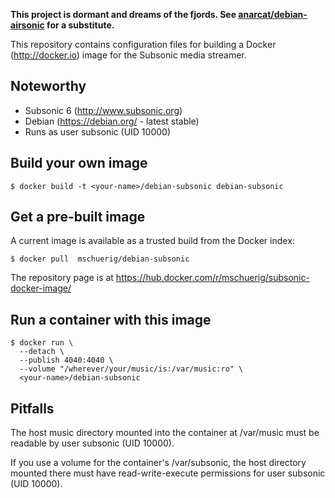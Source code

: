 
**This project is dormant and dreams of the fjords.
See [anarcat/debian-airsonic](https://github.com/anarcat/debian-airsonic)
for a substitute.**


This repository contains configuration files for building a 
Docker (http://docker.io) image for the Subsonic media streamer.

## Noteworthy

* Subsonic 6 (http://www.subsonic.org)
* Debian (https://debian.org/ - latest stable)
* Runs as user subsonic (UID 10000)

## Build your own image

```shell
$ docker build -t <your-name>/debian-subsonic debian-subsonic
```

## Get a pre-built image

A current image is available as a trusted build from the Docker index:

```shell
$ docker pull  mschuerig/debian-subsonic
```

The repository page is at
https://hub.docker.com/r/mschuerig/subsonic-docker-image/


## Run a container with this image

```shell
$ docker run \
  --detach \
  --publish 4040:4040 \
  --volume "/wherever/your/music/is:/var/music:ro" \
  <your-name>/debian-subsonic

```

## Pitfalls

The host music directory mounted into the container at /var/music must be
readable by user subsonic (UID 10000).

If you use a volume for the container's /var/subsonic, the host directory
mounted there must have read-write-execute permissions for user
subsonic (UID 10000).

